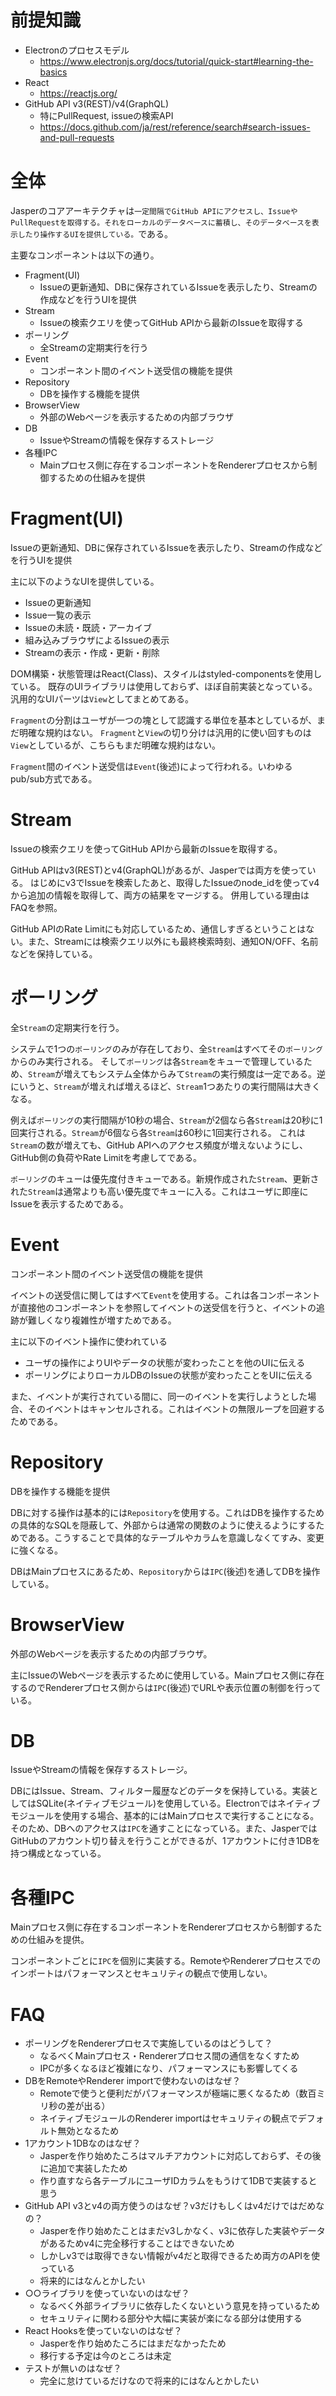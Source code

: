 # 前提知識
- Electronのプロセスモデル
  - https://www.electronjs.org/docs/tutorial/quick-start#learning-the-basics
- React
  - https://reactjs.org/
- GitHub API v3(REST)/v4(GraphQL)
  - 特にPullRequest, issueの検索API
  - https://docs.github.com/ja/rest/reference/search#search-issues-and-pull-requests

# 全体
Jasperのコアアーキテクチャは`一定間隔でGitHub APIにアクセスし、IssueやPullRequestを取得する。それをローカルのデータベースに蓄積し、そのデータベースを表示したり操作するUIを提供している。`である。

主要なコンポーネントは以下の通り。
- Fragment(UI)
  - Issueの更新通知、DBに保存されているIssueを表示したり、Streamの作成などを行うUIを提供
- Stream
  - Issueの検索クエリを使ってGitHub APIから最新のIssueを取得する
- ポーリング
  - 全Streamの定期実行を行う
- Event
  - コンポーネント間のイベント送受信の機能を提供
- Repository
  - DBを操作する機能を提供
- BrowserView
  - 外部のWebページを表示するための内部ブラウザ
- DB
  - IssueやStreamの情報を保存するストレージ
- 各種IPC
  - Mainプロセス側に存在するコンポーネントをRendererプロセスから制御するための仕組みを提供

# Fragment(UI)
Issueの更新通知、DBに保存されているIssueを表示したり、Streamの作成などを行うUIを提供

主に以下のようなUIを提供している。
- Issueの更新通知
- Issue一覧の表示
- Issueの未読・既読・アーカイブ
- 組み込みブラウザによるIssueの表示
- Streamの表示・作成・更新・削除

DOM構築・状態管理はReact(Class)、スタイルはstyled-componentsを使用している。
既存のUIライブラリは使用しておらず、ほぼ自前実装となっている。汎用的なUIパーツは`View`としてまとめてある。

`Fragment`の分割はユーザが一つの塊として認識する単位を基本としているが、まだ明確な規約はない。
`Fragment`と`View`の切り分けは汎用的に使い回すものは`View`としているが、こちらもまだ明確な規約はない。

`Fragment`間のイベント送受信は`Event`(後述)によって行われる。いわゆるpub/sub方式である。

# Stream
Issueの検索クエリを使ってGitHub APIから最新のIssueを取得する。

GitHub APIはv3(REST)とv4(GraphQL)があるが、Jasperでは両方を使っている。
はじめにv3でIssueを検索したあと、取得したIssueのnode_idを使ってv4から追加の情報を取得して、両方の結果をマージする。
併用している理由はFAQを参照。

GitHub APIのRate Limitにも対応しているため、通信しすぎるということはない。また、Streamには検索クエリ以外にも最終検索時刻、通知ON/OFF、名前などを保持している。

# ポーリング
全`Stream`の定期実行を行う。

システムで1つの`ポーリング`のみが存在しており、全`Stream`はすべてその`ポーリング`からのみ実行される。
そして`ポーリング`は各`Stream`をキューで管理しているため、`Stream`が増えてもシステム全体からみて`Stream`の実行頻度は一定である。逆にいうと、`Stream`が増えれば増えるほど、`Stream`1つあたりの実行間隔は大きくなる。

例えば`ポーリング`の実行間隔が10秒の場合、`Stream`が2個なら各`Stream`は20秒に1回実行される。`Stream`が6個なら各`Stream`は60秒に1回実行される。
これは`Stream`の数が増えても、GitHub APIへのアクセス頻度が増えないようにし、GitHub側の負荷やRate Limitを考慮してである。

`ポーリング`のキューは優先度付きキューである。新規作成された`Stream`、更新された`Stream`は通常よりも高い優先度でキューに入る。これはユーザに即座にIssueを表示するためである。

# Event
コンポーネント間のイベント送受信の機能を提供

イベントの送受信に関してはすべて`Event`を使用する。これは各コンポーネントが直接他のコンポーネントを参照してイベントの送受信を行うと、イベントの追跡が難しくなり複雑性が増すためである。

主に以下のイベント操作に使われている
- ユーザの操作によりUIやデータの状態が変わったことを他のUIに伝える
- ポーリングによりローカルDBのIssueの状態が変わったことをUIに伝える

また、イベントが実行されている間に、同一のイベントを実行しようとした場合、そのイベントはキャンセルされる。これはイベントの無限ループを回避するためである。

# Repository
DBを操作する機能を提供

DBに対する操作は基本的には`Repository`を使用する。これはDBを操作するための具体的なSQLを隠蔽して、外部からは通常の関数のように使えるようにするためである。こうすることで具体的なテーブルやカラムを意識しなくてすみ、変更に強くなる。

DBはMainプロセスにあるため、`Repository`からは`IPC`(後述)を通してDBを操作している。

# BrowserView
外部のWebページを表示するための内部ブラウザ。

主にIssueのWebページを表示するために使用している。Mainプロセス側に存在するのでRendererプロセス側からは`IPC`(後述)でURLや表示位置の制御を行っている。

# DB
IssueやStreamの情報を保存するストレージ。

DBにはIssue、Stream、フィルター履歴などのデータを保持している。実装としてはSQLite(ネイティブモジュール)を使用している。Electronではネイティブモジュールを使用する場合、基本的にはMainプロセスで実行することになる。そのため、DBへのアクセスは`IPC`を通すことになっている。また、JasperではGitHubのアカウント切り替えを行うことができるが、1アカウントに付き1DBを持つ構成となっている。

# 各種IPC
Mainプロセス側に存在するコンポーネントをRendererプロセスから制御するための仕組みを提供。

コンポーネントごとに`IPC`を個別に実装する。RemoteやRendererプロセスでのインポートはパフォーマンスとセキュリティの観点で使用しない。

# FAQ
- ポーリングをRendererプロセスで実施しているのはどうして？
  - なるべくMainプロセス・Rendererプロセス間の通信をなくすため
  - IPCが多くなるほど複雑になり、パフォーマンスにも影響してくる
- DBをRemoteやRenderer importで使わないのはなぜ？
  - Remoteで使うと便利だがパフォーマンスが極端に悪くなるため（数百ミリ秒の差が出る）
  - ネイティブモジュールのRenderer importはセキュリティの観点でデフォルト無効となるため
- 1アカウント1DBなのはなぜ？
  - Jasperを作り始めたころはマルチアカウントに対応しておらず、その後に追加で実装したため
  - 作り直すなら各テーブルにユーザIDカラムをもうけて1DBで実装すると思う
- GitHub API v3とv4の両方使うのはなぜ？v3だけもしくはv4だけではだめなの？
  - Jasperを作り始めたことはまだv3しかなく、v3に依存した実装やデータがあるためv4に完全移行することはできないため
  - しかしv3では取得できない情報がv4だと取得できるため両方のAPIを使っている
  - 将来的にはなんとかしたい
- ○○ライブラリを使っていないのはなぜ？
  - なるべく外部ライブラリに依存したくないという意見を持っているため
  - セキュリティに関わる部分や大幅に実装が楽になる部分は使用する
- React Hooksを使っていないのはなぜ？
  - Jasperを作り始めたころにはまだなかったため
  - 移行する予定は今のところは未定
- テストが無いのはなぜ？
  - 完全に怠けているだけなので将来的にはなんとかしたい
